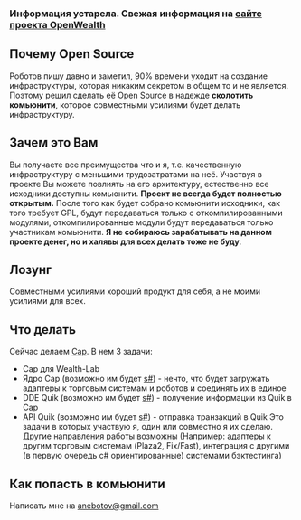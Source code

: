 ### Информация устарела. Свежая информация на [сайте проекта OpenWealth](http://openwealth.ru) ###


## Почему Open Source ##
Роботов пишу давно и заметил, 90% времени уходит на создание инфраструктуры, которая никаким секретом в общем то и не является. Поэтому решил сделать её Open Source в надежде **сколотить комьюнити**, которое совместными усилиями будет делать инфраструктуру.

## Зачем это Вам ##
Вы получаете все преимущества что и я, т.е. качественную инфраструктуру с меньшими трудозатратами на неё. Участвуя в проекте Вы можете повлиять на его архитектуру, естественно все исходники доступны комьюнити. **Проект не всегда будет полностью открытым.** После того как будет собрано комьюнити исходники, как того требует GPL, будут передаваться только с откомпилированными модулями, откомпилированные модули будут передаваться только участникам комьюнити. **Я не собираюсь зарабатывать на данном проекте денег, но и халявы для всех делать тоже не буду**.

## Лозунг ##
Совместными усилиями хороший продукт для себя, а не моими усилиями для всех.

## Что делать ##
Сейчас делаем [Cap](http://code.google.com/p/open-wealth-project/wiki/Cap). В нем 3 задачи:
  * Cap для Wealth-Lab
  * Ядро Cap (возможно им будет [s#](http://stocksharp.com/)) - нечто, что будет загружать адаптеры к торговым системам и роботов и соединять их в единое
  * DDE Quik (возможно им будет [s#](http://stocksharp.com/)) - получение информации из Quik в Cap
  * API Quik (возможно им будет [s#](http://stocksharp.com/)) - отправка транзакций в Quik
Это задачи в которых участвую я, один или совместно я их сделаю. Другие направления работы возможны (Например: адаптеры к другим торговым системам (Plaza2, Fix/Fast), интеграция с другими (в первую очередь c# ориентированные) системами бэктестинга)

## Как попасть в комьюнити ##
Написать мне на [anebotov@gmail.com](mailto:anebotov@gmail.com)